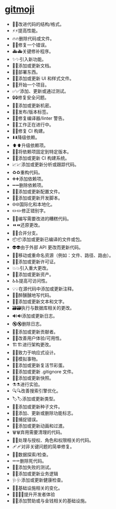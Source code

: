 # [gitmoji](https://gitmoji.dev)

- 🎨:art:改进代码的结构/格式。
- ⚡:zap:提高性能。
- 🔥:fire:删除代码或文件。
- 🐛:bug:修复一个错误。
- 🚑️:ambulance:关键修补程序。
- ✨:sparkles:引入新功能。
- 📝:memo:添加或更新文档。
- 🚀:rocket:部署东西。
- 💄:lipstick:添加或更新 UI 和样式文件。
- 🎉:tada:开始一个项目。
- ✅:white_check_mark:添加、更新或通过测试。
- 🔒️:lock:修复安全问题。
- 🔐:closed_lock_with_key:添加或更新机密。
- 🔖:bookmark:发布/版本标签。
- 🚨:rotating_light:修复编译器/linter 警告。
- 🚧:construction:工作正在进行中。
- 💚:green_heart:修复 CI 构建。
- ⬇️:arrow_down:降级依赖。
- ⬆️:arrow_up:升级依赖项。
- 📌:pushpin:将依赖项固定到特定版本。
- 👷:construction_worker:添加或更新 CI 构建系统。
- 📈:chart_with_upwards_trend:添加或更新分析或跟踪代码。
- ♻️:recycle:重构代码。
- ➕:heavy_plus_sign:添加依赖项。
- ➖:heavy_minus_sign:删除依赖项。
- 🔧:wrench:添加或更新配置文件。
- 🔨:hammer:添加或更新开发脚本。
- 🌐:globe_with_meridians:国际化和本地化。
- ✏️:pencil2:修正错别字。
- 💩:poop:编写需要改进的糟糕代码。
- ⏪️:rewind:还原更改。
- 🔀:twisted_rightwards_arrows:合并分支。
- 📦️:package:添加或更新已编译的文件或包。
- 👽️:alien:由于外部 API 更改而更新代码。
- 🚚:truck:移动或重命名资源（例如：文件、路径、路由）。
- 📄:page_facing_up:添加或更新许可证。
- 💥:boom:引入重大更改。
- 🍱:bento:添加或更新资产。
- ♿️:wheelchair:提高可访问性。
- 💡:bulb:在源代码中添加或更新注释。
- 🍻:beers:醉醺醺地写代码。
- 💬:speech_balloon:添加或更新文本和文字。
- 🗃️:card_file_box:执行与数据库相关的更改。
- 🔊:loud_sound:添加或更新日志。
- 🔇:mute:删除日志。
- 👥:busts_in_silhouette:添加或更新贡献者。
- 🚸:children_crossing:改善用户体验/可用性。
- 🏗️:building_construction:进行架构更改。
- 📱:iphone:致力于响应式设计。
- 🤡:clown_face:模拟事物。
- 🥚:egg:添加或更新复活节彩蛋。
- 🙈:see_no_evil:添加或更新 .gitignore 文件。
- 📸:camera_flash:添加或更新快照。
- ⚗️:alembic:进行实验。
- 🔍️:mag:改善搜索引擎优化。
- 🏷️:label:添加或更新类型。
- 🌱:seedling:添加或更新种子文件。
- 🚩:triangular_flag_on_post:添加、更新或删除功能标志。
- 🥅:goal_net:捕捉错误。
- 💫:dizzy:添加或更新动画和过渡。
- 🗑️:wastebasket:弃用需要清理的代码。
- 🛂:passport_control:处理与授权、角色和权限相关的代码。
- 🩹:adhesive_bandage:对非关键问题的简单修复。
- 🧐:monocle_face:数据探索/检查。
- ⚰️:coffin:删除死代码。
- 🧪:test_tube:添加失败的测试。
- 👔:necktie:添加或更新业务逻辑
- 🩺:stethoscope:添加或更新健康检查。
- 🧱:bricks:基础设施相关的变化。
- 🧑‍💻:technologist:提升开发者体验
- 💸:money_with_wings:添加赞助或与金钱相关的基础设施。
